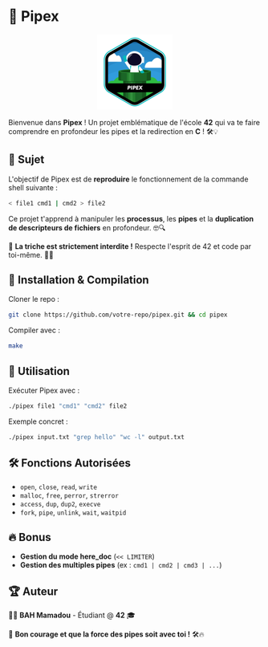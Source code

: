 # 🚀 Pipex 

<p align="center">
  <img src="https://github.com/mbah24-dev/mbah24-dev/blob/main/42_badges/pipexe.png" alt="FDF 42 project badge"/>
</p>

Bienvenue dans **Pipex** ! Un projet emblématique de l'école **42** qui va te faire comprendre en profondeur les pipes et la redirection en **C** ! 🛠️💡

## 📌 Sujet

L'objectif de Pipex est de **reproduire** le fonctionnement de la commande shell suivante :

```sh
< file1 cmd1 | cmd2 > file2
```

Ce projet t'apprend à manipuler les **processus**, les **pipes** et la **duplication de descripteurs de fichiers** en profondeur. 🤓🔍

🚨 **La triche est strictement interdite !** Respecte l'esprit de 42 et code par toi-même. 💪🔥

## 📜 Installation & Compilation

Cloner le repo :

```sh
git clone https://github.com/votre-repo/pipex.git && cd pipex
```

Compiler avec :

```sh
make
```

## 🚀 Utilisation

Exécuter Pipex avec :

```sh
./pipex file1 "cmd1" "cmd2" file2
```

Exemple concret :

```sh
./pipex input.txt "grep hello" "wc -l" output.txt
```

## 🛠️ Fonctions Autorisées

- `open`, `close`, `read`, `write`
- `malloc`, `free`, `perror`, `strerror`
- `access`, `dup`, `dup2`, `execve`
- `fork`, `pipe`, `unlink`, `wait`, `waitpid`

## 🔥 Bonus

- **Gestion du mode here_doc** (`<< LIMITER`)
- **Gestion des multiples pipes** (ex : `cmd1 | cmd2 | cmd3 | ...`)

## 🏆 Auteur

👨‍💻 **BAH Mamadou** - Étudiant @ **42** 🎓

🚀 **Bon courage et que la force des pipes soit avec toi !** 🛠️🔥
